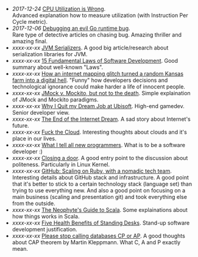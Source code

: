 * _2017-12-24_ [CPU Utilization is Wrong](http://www.brendangregg.com/blog/2017-05-09/cpu-utilization-is-wrong.html).  
Advanced explanation how to measure utilization (with Instruction Per Cycle metric).
* _2017-12-06_ [Debugging an evil Go runtime bug](https://marcan.st/2017/12/debugging-an-evil-go-runtime-bug/).  
Rare type of detective articles on chasing bug. Amazing thriller and amazing final.
* _xxxx-xx-xx_ [JVM Serializers](https://github.com/eishay/jvm-serializers). A good big article/research about serialization libraries for JVM.
* _xxxx-xx-xx_ [15 Fundamental Laws of Software Development](http://www.exceptionnotfound.net/fundamental-laws-of-software-development/). Good summary about well-known "Laws".
* _xxxx-xx-xx_ [How an internet mapping glitch turned a random Kansas farm into a digital hell](http://fusion.net/story/287592/internet-mapping-glitch-kansas-farm). "Funny" how developers decisions and technological ignorance could make
harder a life of innocent people.
* _xxxx-xx-xx_ [JMock v. Mockito, but not to the death](http://blog.thecodewhisperer.com/2010/10/05/jmock-v-mockito-but-not-to-the-death/). Simple explaination of JMock and Mockito paradigms.
* _xxxx-xx-xx_ [Why I Quit my Dream Job at Ubisoft](http://gingearstudio.com/why-i-quit-my-dream-job-at-ubisoft). High-end gamedev. Senior developer view.
* _xxxx-xx-xx_ [The End of the Internet Dream](https://medium.com/backchannel/the-end-of-the-internet-dream-ba060b17da61). A sad story about Internet's future.
* _xxxx-xx-xx_ [Fuck the Cloud](http://ascii.textfiles.com/archives/1717). Interesting thoughts about clouds and it's place in our lives.
* _xxxx-xx-xx_ [What I tell all new programmers](http://josephg.com/blog/what-i-tell-all-new-programmers/). What is to be a software developer :)
* _xxxx-xx-xx_ [Closing a door](https://news.ycombinator.com/item?id=10331891). A good entry point to the discussion about politeness. Particularly in Linux Kernel.
* _xxxx-xx-xx_ [GitHub: Scaling on Ruby, with a nomadic tech team](https://medium.com/s-c-a-l-e/github-scaling-on-ruby-with-a-nomadic-tech-team-4db562b96dcd). Interesting details about GitHub stack and infrastructure. A good point that it's better to stick to a certain technology stack (language set) than trying to use everything new. And also a good point on focusing on a main business (scaling and presentation git) and took everything else from the outside.
* _xxxx-xx-xx_ [The Neophyte's Guide to Scala](http://danielwestheide.com/scala/neophytes.html). Some explainations about how things works in Scala.
* _xxxx-xx-xx_ [Five Health Benefits of Standing Desks](http://www.smithsonianmag.com/science-nature/five-health-benefits-standing-desks-180950259/?no-ist). Stand-up software development justification.
* _xxxx-xx-xx_ [Please stop calling databases CP or AP](http://martin.kleppmann.com/2015/05/11/please-stop-calling-databases-cp-or-ap.html). A good thoughts about CAP theorem by Martin Kleppmann. What C, A and P exactly mean.
